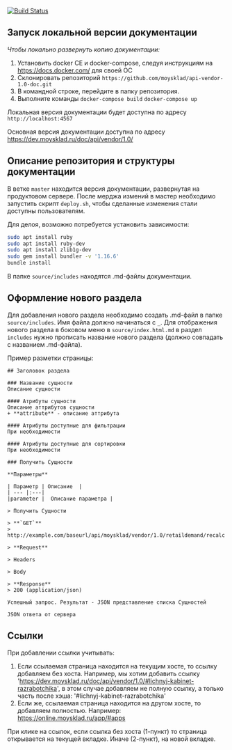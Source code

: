 [![Build Status](https://travis-ci.org/moysklad/api-vendor-1.0-doc.svg?branch=master)](https://travis-ci.org/moysklad/api-vendor-1.0-doc)

Запуск локальной версии документации
------------

_Чтобы локально развернуть копию документации:_

1. Установить docker CE и docker-compose, следуя инструкциям на https://docs.docker.com/ для своей ОС
2. Склонировать репозиторий `https://github.com/moysklad/api-vendor-1.0-doc.git`
3. В командной строке, перейдите в папку репозитория.
4. Выполните команды `docker-compose build` `docker-compose up`

Локальная версия документации будет доступна по адресу `http://localhost:4567`

Основная версия документации доступна по адресу https://dev.moysklad.ru/doc/api/vendor/1.0/

## Описание репозитория и структуры документации

В ветке `master` находится версия документации, развернутая на продуктовом сервере. После мерджа измений в мастер необходимо запустить скрипт `deploy.sh`, чтобы сделанные изменения стали доступны пользователям.

Для делоя, возможно потребуется установить зависимости:
```bash
sudo apt install ruby
sudo apt install ruby-dev
sudo apt install zlib1g-dev
sudo gem install bundler -v '1.16.6'
bundle install
```

В папке `source/includes` находятся .md-файлы документации.

## Оформление нового раздела

Для добавления нового раздела необходимо создать .md-файл в папке `source/includes`. Имя файла должно начинаться с `_`. Для отображения нового раздела в боковом меню в `source/index.html.md` в раздел `includes` нужно прописать название нового раздела (должно совпадать с названием .md-файла).

Пример разметки страницы:
```
## Заголовок раздела

### Название сущности
Описание сущности

#### Атрибуты сущности
Описание аттрибутов сущности
+ **attribute** - описание аттрибута

#### Атрибуты доступные для фильтрации
При необходимости

#### Атрибуты доступные для сортировки
При необходимости

### Получить Сущности

**Параметры**

| Параметр | Описание  |
| --- |:---|
|parameter |  Описание параметра |

> Получить Сущности

> **`GET`**
> http://example.com/baseurl/api/moysklad/vendor/1.0/retaildemand/recalc

> **Request**

> Headers

> Body

> **Response**
> 200 (application/json)

Успешный запрос. Результат - JSON представление списка Сущностей

JSON ответа от сервера

```

## Ссылки
При добавлении ссылки учитывать:
 1. Если ссылаемая страница находится на текущим хосте, то ссылку добавляем без хоста. Например, мы хотим добавить ссылку 'https://dev.moysklad.ru/doc/api/vendor/1.0/#lichnyj-kabinet-razrabotchika', в этом случае добавляем не полную ссылку, а только часть после хэша: '#lichnyj-kabinet-razrabotchika'
2. Если же, ссылаемая страница находится на другом хосте, то добавляем полностью. Например: https://online.moysklad.ru/app/#apps

При клике на ссылок, если ссылка без хоста (1-пункт) то страница открывается на текущей вкладке. Иначе (2-пункт), на новой вкладке. 
